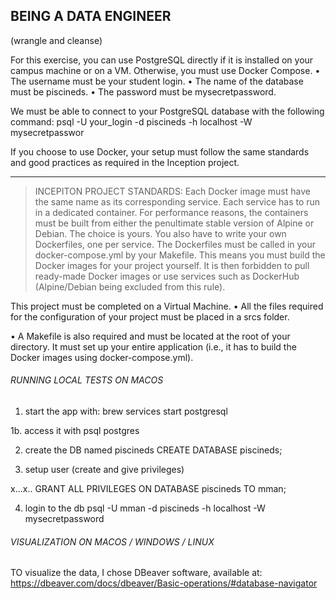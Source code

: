 ## BEING A DATA ENGINEER

(wrangle and cleanse)

For this exercise, you can use PostgreSQL directly if it is installed on your campus
machine or on a VM. Otherwise, you must use Docker Compose.
• The username must be your student login.
• The name of the database must be piscineds.
• The password must be mysecretpassword.

We must be able to connect to your PostgreSQL database with the following command:
psql -U your_login -d piscineds -h localhost -W
mysecretpasswor

If you choose to use Docker, your setup must follow the same
standards and good practices as required in the Inception project.

-------------------

> INCEPITON PROJECT STANDARDS:
Each Docker image must have the same name as its corresponding service.
Each service has to run in a dedicated container.
For performance reasons, the containers must be built from either the penultimate stable
version of Alpine or Debian. The choice is yours.
You also have to write your own Dockerfiles, one per service. The Dockerfiles must
be called in your docker-compose.yml by your Makefile.
This means you must build the Docker images for your project yourself. It is then forbidden to pull ready-made Docker images or use services such as DockerHub (Alpine/Debian
being excluded from this rule).

This project must be completed on a Virtual Machine.
• All the files required for the configuration of your project must be placed in a srcs
folder.

• A Makefile is also required and must be located at the root of your directory. It
must set up your entire application (i.e., it has to build the Docker images using
docker-compose.yml).


###### RUNNING LOCAL TESTS ON MACOS

1. start the app with:
brew services start postgresql

1b. access it with
psql postgres

2. create the DB named piscineds
CREATE DATABASE piscineds;

3. setup user (create and give privileges)

x...x..
GRANT ALL PRIVILEGES ON DATABASE piscineds TO mman;


4. login to the db
psql -U mman -d piscineds -h localhost -W mysecretpassword


###### VISUALIZATION ON MACOS / WINDOWS / LINUX

TO visualize the data, I chose DBeaver software, available at:
https://dbeaver.com/docs/dbeaver/Basic-operations/#database-navigator

